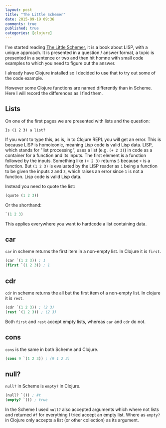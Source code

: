 ```yaml
---
layout: post
title: "The Little Schemer"
date: 2015-09-19 09:36
comments: true
published: true
categories: [clojure]
---
```


I've started reading [The Little Schemer](https://mitpress.mit.edu/books/little-schemer), it is a book about LISP, with a unique approach. It is presented in a question / answer format, a topic is presented in a sentence or two and then hit homne with small code examples to which you need to figure out the answer.

I already have Clojure installed so I decided to use that to try out some of the code example.

However some Clojure functions are named differently than in Scheme. Here I will record the differences as I find them.

<!--more-->

## Lists

On one of the first pages we are presented with lists and the question:

```
Is (1 2 3) a list?
```

If you want to type this, as is, in to Clojure REPL you will get an error. This is because LISP is homoiconic, meaning Lisp code is valid Lisp data. LISP, which stands for "list processing", uses a list (e.g. `(+ 2 3)`) in code as a container for a function and its inputs.
The first element is a function followed by the inputs. Something like `(+ 2 3)` returns `5` because `+` is a function. But `(1 2 3)` is evaluated by the LISP reader as `1` being a function to be given the inputs `2` and `3`, which raises an error since `1` is not a function.
Lisp code is valid Lisp data.

Instead you need to quote the list:

```clojure
(quote (1 2 3))
```

Or the shorthand:

```clojure
`(1 2 3)
```

This applies everywhere you want to hardcode a list containing data.

## car

`car` in scheme returns the first item in a non-empty list. In Clojure it is `first`.

```clojure
(car `(1 2 3)) ; 1
(first `(1 2 3)) ; 1
```

## cdr

`cdr` in scheme returns the all but the first item of a non-empty list. In clojure it is `rest`.

```clojure
(cdr `(1 2 3)) ; (2 3)
(rest `(1 2 3)) ; (2 3)
```

Both `first` and `rest` accept empty lists, whereas `car` and `cdr` do not.

## cons

`cons` is the same in both Scheme and Clojure.

```clojure
(cons 9 `(1 2 3)) ; (9 1 2 3)
```

## null?

`null?` in Scheme is `empty?` in Clojure.

```clojure
(null? `()) ; #t
(empty? `()) ; true
```

In the Scheme I used `null?` also accepted arguments which where not lists and returned `#f` for everything I tried accept an empty list. Where as `empty?` in Clojure only accepts a list (or other collection) as its argument.

